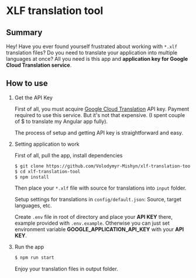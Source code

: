 # XLF translation tool

## Summary

Hey! Have you ever found yourself frustrated about working with `*.xlf` translation files? Do you need to translate your application into multiple languages at once? All you need is this app and **application key for Google Cloud Translation service**.

## How to use

1. Get the API Key

   First of all, you must acquire [Google Cloud Translation](https://cloud.google.com/translate/docs/setup) API key. Payment required to use this service. But it's not that expensive. (I spent couple of $ to translate my Angular app fully).

   The process of setup and getting API key is straightforward and easy.

2. Setting application to work

   First of all, pull the app, install dependencies

   ```txt
   $ git clone https://github.com/Volodymyr-Mishyn/xlf-translation-tool.git
   $ cd xlf-translation-tool
   $ npm install
   ```

   Then place your `*.xlf` file with source for translations into `input` folder.

   Setup settings for translations in `config/default.json`: Source, target languages, etc.

   Create `.env` file in root of directory and place your **API KEY** there, example provided with `.env.example`.
   Otherwise you can just set environment variable **GOOGLE_APPLICATION_API_KEY** with your **API KEY**.

3. Run the app

   ```txt
   $ npm run start
   ```

   Enjoy your translation files in output folder.
